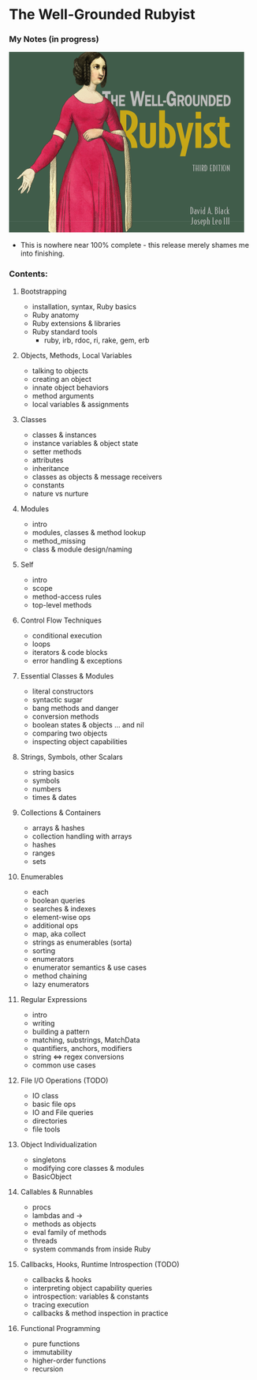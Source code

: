 # The Well-Grounded Rubyist
### My Notes (in progress)
![book-cover](px/book-cover.png)
- This is nowhere near 100% complete - this release merely shames me into finishing.

### Contents:
1. Bootstrapping
    - installation, syntax, Ruby basics
    - Ruby anatomy
    - Ruby extensions & libraries
    - Ruby standard tools
        - ruby, irb, rdoc, ri, rake, gem, erb   
    
2. Objects, Methods, Local Variables
    - talking to objects
    - creating an object
    - innate object behaviors
    - method arguments
    - local variables & assignments
    
3. Classes
    - classes & instances
    - instance variables & object state
    - setter methods
    - attributes
    - inheritance
    - classes as objects & message receivers
    - constants
    - nature vs nurture
    
4. Modules
    - intro
    - modules, classes & method lookup
    - method_missing
    - class & module design/naming
    
5. Self
    - intro
    - scope
    - method-access rules
    - top-level methods
    
6. Control Flow Techniques
    - conditional execution
    - loops
    - iterators & code blocks
    - error handling & exceptions
    
7. Essential Classes & Modules
    - literal constructors
    - syntactic sugar
    - bang methods and danger
    - conversion methods
    - boolean states & objects ... and nil
    - comparing two objects
    - inspecting object capabilities
    
8. Strings, Symbols, other Scalars
    - string basics
    - symbols
    - numbers
    - times & dates
    
9. Collections & Containers
    - arrays & hashes
    - collection handling with arrays
    - hashes
    - ranges
    - sets
    
10. Enumerables
    - each
    - boolean queries
    - searches & indexes
    - element-wise ops
    - additional ops
    - map, aka collect
    - strings as enumerables (sorta)
    - sorting
    - enumerators
    - enumerator semantics & use cases
    - method chaining
    - lazy enumerators
    
11. Regular Expressions
    - intro
    - writing
    - building a pattern
    - matching, substrings, MatchData
    - quantifiers, anchors, modifiers
    - string <=> regex conversions
    - common use cases
    
12. File I/O Operations (TODO)
    - IO class
    - basic file ops
    - IO and File queries
    - directories
    - file tools
    
13. Object Individualization
    - singletons
    - modifying core classes & modules
    - BasicObject
    
14. Callables & Runnables
    - procs
    - lambdas and ->
    - methods as objects
    - eval family of methods
    - threads
    - system commands from inside Ruby
    
15. Callbacks, Hooks, Runtime Introspection (TODO)
    - callbacks & hooks
    - interpreting object capability queries
    - introspection: variables & constants
    - tracing execution
    - callbacks & method inspection in practice 
    
16. Functional Programming
    - pure functions
    - immutability
    - higher-order functions
    - recursion